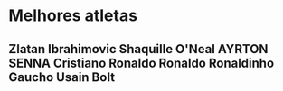 # Melhores atletas
Zlatan Ibrahimovic
Shaquille O'Neal
<Ronaldinho Gaucho>
AYRTON SENNA
Cristiano Ronaldo
Ronaldo
Ronaldinho Gaucho
Usain Bolt
----